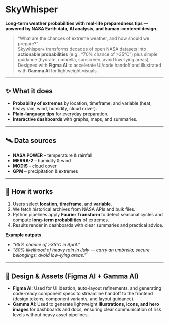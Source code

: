 # SkyWhisper
**Long-term weather probabilities with real-life preparedness tips — powered by NASA Earth data, AI analysis, and human-centered design.**

> “What are the chances of extreme weather, and how should we prepare?”  
Skywhisper+ transforms decades of open NASA datasets into **actionable probabilities** (e.g., “70% chance of >35°C”) plus simple guidance (hydrate, umbrella, sunscreen, avoid low-lying areas).
 Designed with **Figma AI** to accelerate UI/code handoff and illustrated with **Gamma AI** for lightweight visuals.

---

## ✨ What it does
- **Probability of extremes** by location, timeframe, and variable (heat, heavy rain, wind, humidity, cloud cover).
- **Plain-language tips** for everyday preparation.
- **Interactive dashboards** with graphs, maps, and summaries.

---

## 🛰️ Data sources
- **NASA POWER** – temperature & rainfall  
- **MERRA-2** – humidity & wind  
- **MODIS** – cloud cover  
- **GPM** – precipitation & extremes

---

## 🧠 How it works
1. Users select **location**, **timeframe**, and **variable**.  
2. We fetch historical archives from NASA APIs and bulk files.  
3. Python pipelines apply **Fourier Transform** to detect seasonal cycles and compute **long-term probabilities** of extremes.  
4. Results render in dashboards with clear summaries and practical advice.

**Example outputs**
- *“65% chance of >35°C in April.”*  
- *“80% likelihood of heavy rain in July — carry an umbrella; secure belongings; avoid low-lying areas.”*

---

## 🎨 Design & Assets (Figma AI + Gamma AI)
- **Figma AI**: Used for UI ideation, auto-layout refinements, and generating code-ready component specs to streamline handoff to the frontend (design tokens, component variants, and layout guidance).  
- **Gamma AI**: Used to generate lightweight **illustrations, icons, and hero images** for dashboards and docs, ensuring clear communication of risk levels without heavy asset pipelines.
